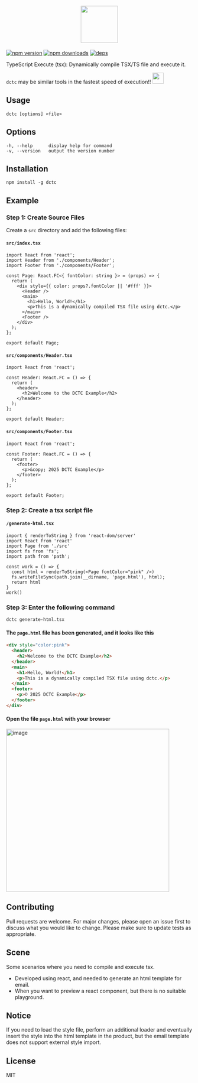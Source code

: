 <h1 align="center">
  <br/>
    <img src="https://emojis.slackmojis.com/emojis/images/1699040186/73833/yellow_bee.gif?1699040186" width="100"/>
  <br/>
</h1>

[![npm version](https://img.shields.io/npm/v/dctc.svg?style=flat-square)](https://www.npmjs.com/package/dctc)
[![npm downloads](https://img.shields.io/npm/dt/dctc.svg?style=flat-square)](https://www.npmjs.com/package/dctc)
[![deps](https://img.shields.io/github/license/SteamedBread2333/dctc.svg)](https://www.npmjs.com/package/dctc)

TypeScript Execute (tsx): Dynamically compile TSX/TS file and execute it.

`dctc` may be similar tools in the fastest speed of execution!!  <img src="https://emojis.slackmojis.com/emojis/images/1643514389/3643/cool-doge.gif?1643514389" width="30"/>

## Usage
```
dctc [options] <file>
```

## Options
```
-h, --help      display help for command
-v, --version   output the version number
```

## Installation
```shell
npm install -g dctc
```

## Example

### Step 1: Create Source Files

Create a `src` directory and add the following files:

#### `src/index.tsx`

```tsx
import React from 'react';
import Header from './components/Header';
import Footer from './components/Footer';

const Page: React.FC<{ fontColor: string }> = (props) => {
  return (
    <div style={{ color: props?.fontColor || '#fff' }}>
      <Header />
      <main>
        <h1>Hello, World!</h1>
        <p>This is a dynamically compiled TSX file using dctc.</p>
      </main>
      <Footer />
    </div>
  );
};

export default Page;
```

#### `src/components/Header.tsx`

```tsx
import React from 'react';

const Header: React.FC = () => {
  return (
    <header>
      <h2>Welcome to the DCTC Example</h2>
    </header>
  );
};

export default Header;
```

#### `src/components/Footer.tsx`

```tsx
import React from 'react';

const Footer: React.FC = () => {
  return (
    <footer>
      <p>&copy; 2025 DCTC Example</p>
    </footer>
  );
};

export default Footer;
```

### Step 2: Create a tsx script file

#### `/generate-html.tsx`

```tsx
import { renderToString } from 'react-dom/server'
import React from 'react'
import Page from './src'
import fs from 'fs';
import path from 'path';

const work = () => {
  const html = renderToString(<Page fontColor="pink" />)
  fs.writeFileSync(path.join(__dirname, 'page.html'), html);
  return html
}
work()
```

### Step 3: Enter the following command

```shell
dctc generate-html.tsx
```

#### The `page.html` file has been generated, and it looks like this

```html
<div style="color:pink">
  <header>
    <h2>Welcome to the DCTC Example</h2>
  </header>
  <main>
    <h1>Hello, World!</h1>
    <p>This is a dynamically compiled TSX file using dctc.</p>
  </main>
  <footer>
    <p>© 2025 DCTC Example</p>
  </footer>
</div>
```

#### Open the file `page.html` with your browser

<img width="441" alt="image" src="https://github.com/user-attachments/assets/67d82e20-81e8-4a98-8bb6-0175efd2bb30" />


## Contributing
Pull requests are welcome. For major changes, please open an issue first to discuss what you would like to change.
Please make sure to update tests as appropriate.

## Scene
Some scenarios where you need to compile and execute tsx. 
- Developed using react, and needed to generate an html template for email.
- When you want to preview a react component, but there is no suitable playground.

## Notice
If you need to load the style file, perform an additional loader and eventually insert the style into the html template in the product, but the email template does not support external style import.

## License
MIT
